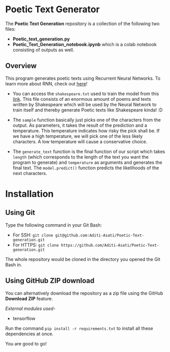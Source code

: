 # Poetic Text Generator
The **Poetic Text Generation** repository is a collection of the following two files:
* **Poetic_text_generation.py**
* **Poetic_Text_Generation_notebook.ipynb** which is a colab notebook consisting of outputs as well.

## Overview
This program generates poetic texts using Recurrent Neural Networks. To learn more about RNN, check out [here](https://www.ibm.com/cloud/learn/recurrent-neural-networks)!
* You can access the ```shakespeare.txt``` used to train the model from this [link](https://storage.googleapis.com/download.tensorflow.org/data/shakespeare.txt). This file consists of an enormous amount of poems and texts written by Shakespeare which will be used by the Neural Network to train itself and thereby generate Poetic texts like Shakespeare kinda! :D

* The ```sample``` function basically just picks one of the characters from the output. As parameters, it  takes the result of the prediction and a temperature. This temperature indicates how risky the pick shall be. If we have a high temperature, we will pick one of the less likely characters. A low temperature will cause a conservative choice.

* The ```generate_text``` function is the final function of our script which takes ```length``` (which corresponds to the length of the text you want the program to generate) and ```temperature``` as arguments and generates the final text. The ```model.predict()``` function predicts the likelihoods of the next characters.
# Installation
## Using Git
Type the following command in your Git Bash:

- For SSH:
```git clone git@github.com:Aditi-Asati/Poetic-Text-generation.git```
- For HTTPS: ```git clone https://github.com/Aditi-Asati/Poetic-Text-generation.git```

The whole repository would be cloned in the directory you opened the Git Bash in.

## Using GitHub ZIP download
You can alternatively download the repository as a zip file using the GitHub **Download ZIP** feature. 

*External modules used-*
- tensorflow 


Run the command ```pip install -r requirements.txt``` to install all these dependencies at once.

You are good to go!